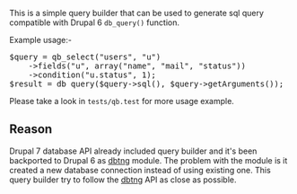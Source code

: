 This is a simple query builder that can be used to generate sql query compatible with Drupal 6 `db_query()` function.

Example usage:-

<pre>
$query = qb_select("users", "u")
    ->fields("u", array("name", "mail", "status"))
    ->condition("u.status", 1);
$result = db_query($query->sql(), $query->getArguments());
</pre>

Please take a look in `tests/qb.test` for more usage example.

## Reason
Drupal 7 database API already included query builder and it's been backported to Drupal 6 as [dbtng][1] module. The problem with the module is it created a new database connection instead of using existing one. This query builder try to follow the [dbtng][1] API as close as possible.

[1]:http://drupal.org/project/dbtng
